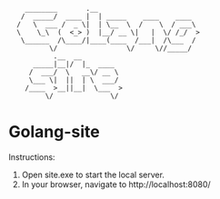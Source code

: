         ________       .__                           
       /  _____/  ____ |  | _____    ____    ____    
      /   \  ___ /  _ \|  | \__  \  /    \  / ___\   
      \    \_\  (  <_> )  |__/ __ \|   |  \/ /_/  >  
       \______  /\____/|____(____  /___|  /\___  / 
              \/                 \/     \//_____/                                                       
               .__  __          
          _____|__|/  |_  ____  
         /  ___/  \   __\/ __ \ 
         \___ \|  ||  | \  ___/ 
        /____  >__||__|  \___  >
             \/              \/ 
                        
                        
                        
                        
                        
                        





# Golang-site
Instructions:
1) Open site.exe to start the local server.
2) In your browser, navigate to http://localhost:8080/
